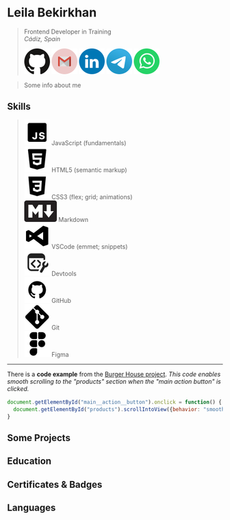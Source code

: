# Leila Bekirkhan
>Frontend Developer in Training  
>*Cádiz, Spain*
>
> [![GitHub account](./src/img/social-icons/github.svg)](https://github.com/leila-bekirkhan/ "Go to GitHub") [![Email address](./src/img/social-icons/gmail.svg)](mailto:bekirkhan@gmail.com "Send an email") [![Linkedin account](./src/img/social-icons/linkedin.svg)](https://www.linkedin.com/in/leila-bekirkhan/ "Go to Linkedin") [![Telegram](./src/img/social-icons/telegram.svg)](https://t.me/l_bekirkhan/ "Send a message on Telegram") [![WhatsApp](./src/img/social-icons/whatsapp.svg)](https://wa.me/1234567890/ "Send a message on WhatsApp")

> Some info about me

## Skills
> ![JavaScript Icon](./src/img/skills-icons/javascript.svg) JavaScript (fundamentals)  
> ![HTML Icon](./src/img/skills-icons/html.svg) HTML5 (semantic markup)  
> ![CSS Icon](./src/img/skills-icons/css.svg) CSS3 (flex; grid; animations)  
> ![Markdown Icon](./src/img/skills-icons/markdown.svg) Markdown  
> ![VSCode Icon](./src/img/skills-icons/vscode.svg) VSCode (emmet; snippets)  
> ![Devtools Icon](./src/img/skills-icons/devtools.svg) Devtools  
> ![GitHub Icon](./src/img/skills-icons/github.svg) GitHub  
> ![Git Icon](./src/img/skills-icons/git.svg) Git  
> ![Figma Icon](./src/img/skills-icons/figma.svg) Figma  
  
___
There is a **code example** from the [Burger House project](). _This code enables smooth scrolling to the "products" section when the "main action button" is clicked._
```javascript
document.getElementById("main__action__button").onclick = function() {
  document.getElementById("products").scrollIntoView({behavior: "smooth"});
}
```

## Some Projects

## Education

## Certificates & Badges

## Languages

